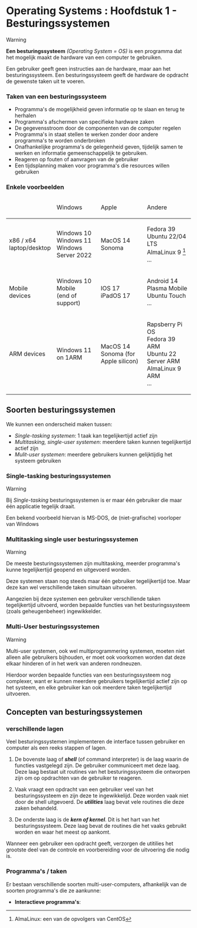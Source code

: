 # Operating Systems : Hoofdstuk 1 - Besturingssystemen

>[!WARNING]
>**Een besturingssysteem** _(Operating System = OS)_ is een programma dat het mogelijk maakt de hardware van een computer te gebruiken. 

Een gebruiker geeft geen instructies aan de hardware, maar aan het besturingssysteem. Een besturingssysteem geeft de hardware de opdracht de gewenste taken uit te voeren. 

### Taken van een besturingssysteem

- Programma's de mogelijkheid geven informatie op te slaan en terug te herhalen
- Programma's afschermen van specifieke hardware zaken
- De gegevensstroom door de componenten van de computer regelen
- Programma's in staat stellen te werken zonder door andere programma's te worden onderbroken
- Onafhankelijke programma's de gelegenheid geven, tijdelijk samen te werken en informatie gemeenschappelijk te gebruiken.
- Reageren op fouten of aanvragen van de gebruiker
- Een tijdsplanning maken voor programma's die resources willen gebruiken

### Enkele voorbeelden

<table>
<thead>
<td></td>
<td>

Windows

</td>
<td>

Apple

</td>
<td>

Andere

</td>
<tbody>
<tr>
<td>

x86 / x64 <br>
laptop/desktop</td>

<td>

Windows 10 <br>
Windows 11 <br>
Windows Server 2022

</td>
<td>

MacOS 14 <br>
Sonoma

</td>
<td>

Fedora 39 <br>
Ubuntu 22/04 LTS <br>
AlmaLinux 9 [^1] <br>
...

</td>
</tr>
<tr>
<td>Mobile devices</td>
<td>

Windows 10 Mobile <br>
(end of support)

</td>
<td>

IOS 17 <br>
iPadOS 17

</td>
<td>

Android 14 <br>
Plasma Mobile <br>
Ubuntu Touch <br>
...

</td>
</tr>
<tr>
<td>ARM devices</td>
<td>

Windows 11 on 1ARM

</td>
<td>

MacOS 14 <br>
Sonoma
(for Apple silicon)

</td>
<td>

 Rapsberry Pi OS <br>
 Fedora 39 ARM <br>
 Ubuntu 22 Server ARM <br>
 AlmaLinux 9 ARM <br>
 ...

</td>
</tr>
</tbody>
</thead>
</table>

[^1]: AlmaLinux: een van de opvolgers van CentOS

## Soorten besturingssystemen

We kunnen een onderscheid maken tussen:

- _Single-tasking systemen_: 1 taak kan tegelijkertijd actief zijn
- _Multitasking, single-user systemen_: meerdere taken kunnen tegelijkertijd actief zijn
- _Mulit-user systemen_: meerdere gebruikers kunnen gelijktijdig het systeem gebruiken

### Single-tasking besturingssystemen

>[!Warning]
>Bij _Single-tasking_ besturingssystemen is er maar één gebruiker die maar één applicatie tegelijk draait. 

Een bekend voorbeeld hiervan is MS-DOS, de (niet-grafische) voorloper van Windows

### Multitasking single user besturingssystemen

>[!warning]
>De meeste besturingssystemen zijn multitasking, meerder programma's kunne tegelijkertijd geopend en uitgevoerd worden.

Deze systemen staan nog steeds maar één gebruiker tegelijkertijd toe. Maar deze kan wel verschillende taken simultaan uitvoeren. 

Aangezien bij deze systemen een gebruiker verschillende taken tegelijkertijd uitvoerd, worden bepaalde functies van het besturingssysteem (zoals geheugenbeheer) ingewikkelder.

### Multi-User besturingssystemen

>[!warning]
>Multi-user systemen, ook wel multiprogrammering systemen, moeten niet alleen alle gebruikers bijhouden, er moet ook voorkomen worden dat deze elkaar hinderen of in het werk van anderen rondneuzen.

Hierdoor worden bepaalde functies van een besturingssysteem nog complexer, want er kunnen meerdere gebruikers tegelijkertijd actief zijn op het systeem, en elke gebruiker kan ook meerdere taken tegelijkertijd uitvoeren.

## Concepten van besturingssystemen

### verschillende lagen

Veel besturingssystemen implementeren de interface tussen gebruiker en computer als een reeks stappen of lagen. 

1. De bovenste laag of _**shell**_ (of command interpreter) is de laag waarin de functies vastgelegd zijn. De gebruiker communiceert met deze laag. Deze laag bestaat uit routines van het besturingssysteem die ontworpen zijn om op opdrachten van de gebruiker te reageren.

2. Vaak vraagt een opdracht van een gebruiker veel van het besturingssysteem en zijn deze te ingewikkelijd. Deze worden vaak niet door de shell uitgevoerd. De _**utilities**_ laag bevat vele routines die deze zaken behandeld.

3. De onderste laag is de _**kern of kernel**_. Dit is het hart van het besturingssysteem. Deze laag bevat de routines die het vaaks gebruikt worden en waar het meest op aankomt.

Wanneer een gebruiker een opdracht geeft, verzorgen de utitilies het grootste deel van de controle en voorbereiding voor de uitvoering die nodig is.

### Programma's / taken

Er bestaan verschillende soorten multi-user-computers, afhankelijk van de soorten programma's die ze aankunne:

- **Interactieve programma's**: 